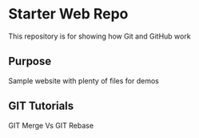 # Starter Web Repo

This repository is for showing how Git and GitHub work

## Purpose

Sample website with plenty of files for demos

## GIT Tutorials

GIT Merge Vs GIT Rebase
